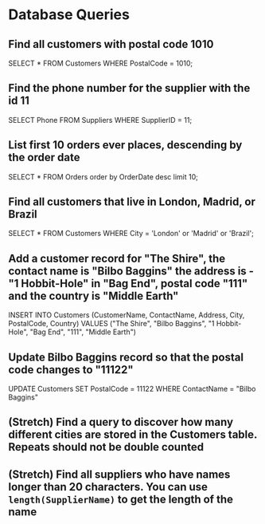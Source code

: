 # Database Queries

## Find all customers with postal code 1010
SELECT * 
FROM Customers
WHERE PostalCode = 1010;

## Find the phone number for the supplier with the id 11
SELECT Phone 
FROM Suppliers 
WHERE SupplierID = 11;


## List first 10 orders ever places, descending by the order date
SELECT * 
FROM Orders
order by OrderDate desc
limit 10; 



## Find all customers that live in London, Madrid, or Brazil
SELECT * 
FROM Customers
WHERE City = 'London'
or 'Madrid'
or 'Brazil';


## Add a customer record for "The Shire", the contact name is "Bilbo Baggins" the address is -"1 Hobbit-Hole" in "Bag End", postal code "111" and the country is "Middle Earth" 
INSERT INTO Customers (CustomerName, ContactName, Address, City, PostalCode, Country)
VALUES ("The Shire", "Bilbo Baggins", "1 Hobbit-Hole", "Bag End", "111", "Middle Earth")

## Update Bilbo Baggins record so that the postal code changes to "11122"
UPDATE Customers
SET PostalCode = 11122
WHERE ContactName = "Bilbo Baggins"

## (Stretch) Find a query to discover how many different cities are stored in the Customers table. Repeats should not be double counted

## (Stretch) Find all suppliers who have names longer than 20 characters. You can use `length(SupplierName)` to get the length of the name
